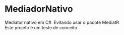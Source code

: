 # MediadorNativo
Mediator nativo em C#. Evitando usar o pacote MediatR  
Este projeto é um teste de conceito
